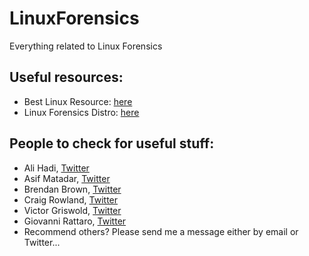 # LinuxForensics
Everything related to Linux Forensics

## Useful resources:
- Best Linux Resource: [here](https://man7.org/tlpi/index.html)
- Linux Forensics Distro: [here](https://tsurugi-linux.org/)

## People to check for useful stuff:
- Ali Hadi, [Twitter](https://twitter.com/binaryz0ne)
- Asif Matadar, [Twitter](https://twitter.com/d1r4c)
- Brendan Brown, [Twitter](https://twitter.com/br_endian)
- Craig Rowland, [Twitter](https://twitter.com/craighrowland)
- Victor Griswold, [Twitter](https://twitter.com/vicgriswold)
- Giovanni Rattaro, [Twitter](https://twitter.com/Sug4r7)
- Recommend others? Please send me a message either by email or Twitter...
